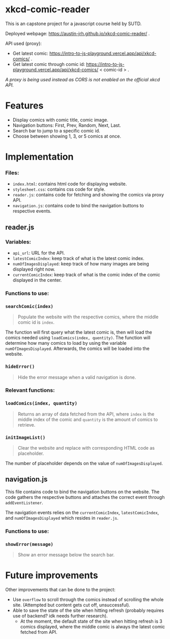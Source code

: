 # xkcd-comic-reader

This is an capstone project for a javascript course held by SUTD. 

Deployed webpage: https://austin-jrh.github.io/xkcd-comic-reader/ .

API used (proxy): 

- Get latest comic: https://intro-to-js-playground.vercel.app/api/xkcd-comics/ .
- Get latest comic through comic id: https://intro-to-js-playground.vercel.app/api/xkcd-comics/ < comic-id > .

*A proxy is being used instead as CORS is not enabled on the official xkcd API.*

# Features
- Display comics with comic title, comic image.
- Navigation buttons: First, Prev, Random, Next, Last.
- Search bar to jump to a specific comic id.
- Choose between showing 1, 3, or 5 comics at once.

# Implementation

### Files:
- `index.html`: contains html code for displaying website.
- `stylesheet.css`: contains css code for style.
- `reader.js`: contains code for fetching and showing the comics via proxy API.
- `navigation.js`: contains code to bind the navigation buttons to respective events.

## reader.js
### Variables:
- `api_url`: URL for the API.
- `latestComicIndex`: keep track of what is the latest comic index.
- `numOfImagesDisplayed`: keep track of how many images are being displayed right now.
- `currentComicIndex`: keep track of what is the comic index of the comic displayed in the center.

### Functions to use:
### `searchComic(index)`
> Populate the website with the respective comics, where the middle comic id is `index`.

The function will first query what the latest comic is, then will load the comics needed using `loadComics(index, quentity)`. The function will determine how many comics to load by using the variable `numOfImagesDisplayed`. Afterwards, the comics will be loaded into the website.

### `hideError()`
> Hide the error message when a valid navigation is done.

### Relevant functions:
### `loadComics(index, quantity)`
> Returns an array of data fetched from the API, where `index` is the middle index of the comic and `quantity` is the amount of comics to retrieve.

### `initImageList()`
> Clear the website and replace with corresponding HTML code as placeholder.

The number of placeholder depends on the value of `numOfImagesDisplayed`.

## navigation.js
This file contains code to bind the navigation buttons on the website. The code gathers the respective buttons and attaches the correct event through `addEventListener`. 

The navigation events relies on the `currentComicIndex`, `latestComicIndex`, and `numOfImagesDisplayed` which resides in `reader.js`.

### Functions to use:
### `showError(message)`
> Show an error message below the search bar.

# Future improvements

Other improvements that can be done to the project:

- Use `overflow` to scroll through the comics instead of scrolling the whole site. (Attempted but content gets cut off, unsuccessful).
- Able to save the state of the site when hitting refresh (probably requires use of backend? idk needs further research).
  - At the moment, the default state of the site when hitting refresh is 3 comics displayed, where the middle comic is always the latest comic fetched from API.
